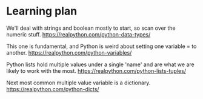 # Learning plan

We'll deal with strings and boolean mostly to start, so scan over the numeric
stuff.
https://realpython.com/python-data-types/

This one is fundamental, and Python is weird about setting one
variable = to another.
https://realpython.com/python-variables/

Python lists hold multiple values under a single 'name' and are what
we are likely to work with the most.
https://realpython.com/python-lists-tuples/

Next most common multiple value variable is a dictionary.
https://realpython.com/python-dicts/
